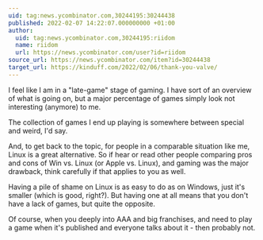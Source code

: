```yaml
---
uid: tag:news.ycombinator.com,30244195:30244438
published: 2022-02-07 14:22:07.000000000 +01:00
author:
  uid: tag:news.ycombinator.com,30244195:riidom
  name: riidom
  url: https://news.ycombinator.com/user?id=riidom
source_url: https://news.ycombinator.com/item?id=30244438
target_url: https://kinduff.com/2022/02/06/thank-you-valve/
---
```


I feel like I am in a "late-game" stage of gaming. I have sort of an overview of what is going on, but a major percentage of games simply look not interesting (anymore) to me.

The collection of games I end up playing is somewhere between special and weird, I'd say.

And, to get back to the topic, for people in a comparable situation like me, Linux is a great alternative. So if hear or read other people comparing pros and cons of Win vs. Linux (or Apple vs. Linux), and gaming was the major drawback, think carefully if that applies to you as well.

Having a pile of shame on Linux is as easy to do as on Windows, just it's smaller (which is good, right?). But having one at all means that you don't have a lack of games, but quite the opposite.

Of course, when you deeply into AAA and big franchises, and need to play a game when it's published and everyone talks about it - then probably not.